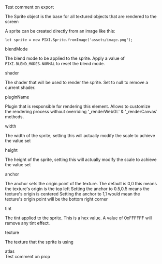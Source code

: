 Test comment on export

<p>The Sprite object is the base for all textured objects that are rendered to the screen</p>
<p>A sprite can be created directly from an image like this:</p>
<pre class="prettyprint source lang-js"><code>let sprite = new PIXI.Sprite.fromImage('assets/image.png');</code></pre>

<div class='prop'>
<div class='name'>blendMode</div>
<div class='prop-pixi-description'>
<p>The blend mode to be applied to the sprite. Apply a value of <code>PIXI.BLEND_MODES.NORMAL</code> to reset the blend mode.</p>
</div>
</div>

<div class='prop'>
<div class='name'>shader</div>
<div class='prop-pixi-description'>
<p>The shader that will be used to render the sprite. Set to null to remove a current shader.</p>
</div>
</div>

<div class='prop'>
<div class='name'>pluginName</div>
<div class='prop-pixi-description'>
<p>Plugin that is responsible for rendering this element.
Allows to customize the rendering process without overriding '_renderWebGL' &amp; '_renderCanvas' methods.</p>
</div>
</div>

<div class='prop'>
<div class='name'>width</div>
<div class='prop-pixi-description'>
<p>The width of the sprite, setting this will actually modify the scale to achieve the value set</p>
</div>
</div>

<div class='prop'>
<div class='name'>height</div>
<div class='prop-pixi-description'>
<p>The height of the sprite, setting this will actually modify the scale to achieve the value set</p>
</div>
</div>

<div class='prop'>
<div class='name'>anchor</div>
<div class='prop-pixi-description'>
<p>The anchor sets the origin point of the texture.
The default is 0,0 this means the texture's origin is the top left
Setting the anchor to 0.5,0.5 means the texture's origin is centered
Setting the anchor to 1,1 would mean the texture's origin point will be the bottom right corner</p>
</div>
</div>

<div class='prop'>
<div class='name'>tint</div>
<div class='prop-pixi-description'>
<p>The tint applied to the sprite. This is a hex value.
A value of 0xFFFFFF will remove any tint effect.</p>
</div>
</div>

<div class='prop'>
<div class='name'>texture</div>
<div class='prop-pixi-description'>
<p>The texture that the sprite is using</p>
</div>
</div>

<div class='prop'>
<div class='name'>atlas</div>
<div class='prop-description'>
Test comment on prop
</div>
</div>